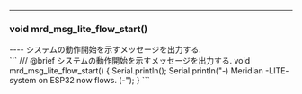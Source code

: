 ----  
<h3>void mrd_msg_lite_flow_start()</h3>
----  
システムの動作開始を示すメッセージを出力する.  
  
<br>  
```  
/// @brief システムの動作開始を示すメッセージを出力する.
void mrd_msg_lite_flow_start() {
  Serial.println();
  Serial.println("-) Meridian -LITE- system on ESP32 now flows. (-");
}
```  